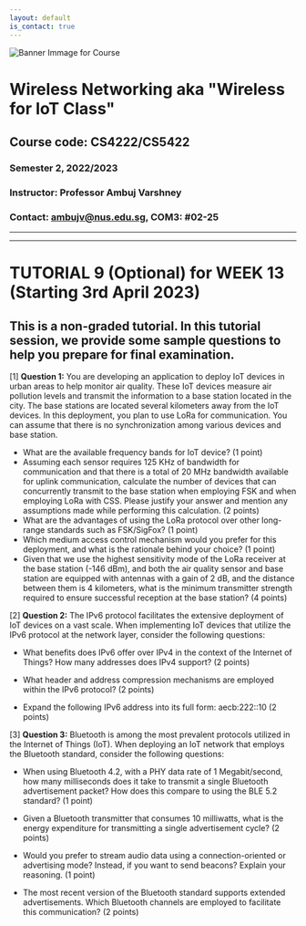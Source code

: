 ```yaml
---
layout: default
is_contact: true
---
```


![Banner Immage for Course](cs4222_banner.png)  

# Wireless Networking aka "Wireless for IoT Class"
## Course code: CS4222/CS5422  
### Semester 2, 2022/2023
### Instructor: Professor Ambuj Varshney
### Contact: [ambujv@nus.edu.sg](mailto:ambujv@nus.edu.sg), COM3: #02-25     

----
****

# TUTORIAL 9 (Optional) for WEEK 13 (Starting 3rd April 2023)
## This is a non-graded tutorial. In this tutorial session, we provide some sample questions to help you prepare for final examination.


[1] **Question 1:** You are developing an application to deploy IoT devices in urban areas to help monitor air quality. These IoT devices measure air pollution levels and transmit the information to a base station located in the city. The base stations are located several kilometers away from the IoT devices. In this deployment, you plan to use LoRa for communication. You can assume that there is no synchronization among  various devices and  base station.

* What are the available frequency bands for IoT device? (1 point)
* Assuming each sensor requires 125 KHz of bandwidth for communication and that there is a total of 20 MHz bandwidth available for uplink communication, calculate the number of devices that can concurrently transmit to the base station when employing FSK and when employing LoRa with CSS. Please justify your answer and mention any assumptions made while performing this calculation. (2 points)
* What are the advantages of using the LoRa protocol over other long-range standards such as FSK/SigFox? (1 point)
* Which medium access control mechanism would you prefer for this deployment, and what is the rationale behind your choice? (1 point)
* Given that we use the highest sensitivity mode of the LoRa receiver at the base station (-146 dBm), and both the air quality sensor and base station are equipped with antennas with a gain of 2 dB, and the distance between them is 4 kilometers, what is the minimum transmitter strength required to ensure successful reception at the base station? (4 points)

[2] **Question 2:** The IPv6 protocol facilitates the extensive deployment of IoT devices on a vast scale. When implementing IoT devices that utilize the IPv6 protocol at the network layer, consider the following questions:

* What benefits does IPv6 offer over IPv4 in the context of the Internet of Things? How many addresses does IPv4 support? (2 points)

* What header and address compression mechanisms are employed within the IPv6 protocol? (2 points)

* Expand the following IPv6 address into its full form: aecb:222::10 (2 points)


[3] **Question 3:**  Bluetooth is among the most prevalent protocols utilized in the Internet of Things (IoT). When deploying an IoT network that employs the Bluetooth standard, consider the following questions:

* When using Bluetooth 4.2, with a PHY data rate of 1 Megabit/second, how many milliseconds does it take to transmit a single Bluetooth advertisement packet? How does this compare to using the BLE 5.2 standard? (1 point)

* Given a Bluetooth transmitter that consumes 10 milliwatts, what is the energy expenditure for transmitting a single advertisement cycle? (2 points)

* Would you prefer to stream audio data using a connection-oriented or advertising mode? Instead, if you want to send beacons? Explain your reasoning. (1 point)

* The most recent version of the Bluetooth standard supports extended advertisements. Which Bluetooth channels are employed to facilitate this communication? (2 points)









